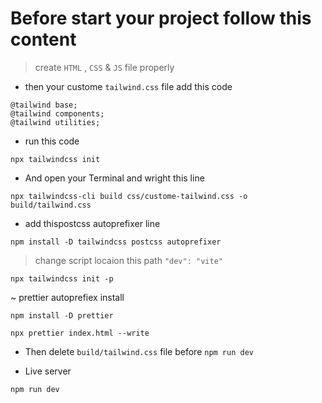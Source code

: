 # Before start your project follow this content 
> create `HTML` , `CSS` & `JS` file properly

* then your custome `tailwind.css` file add this code
```
@tailwind base;
@tailwind components;
@tailwind utilities;
```
* run this code
`````
npx tailwindcss init
`````
* And open your Terminal and wright this line
```
npx tailwindcss-cli build css/custome-tailwind.css -o build/tailwind.css
```
* add thispostcss autoprefixer line 
```
npm install -D tailwindcss postcss autoprefixer
```
> change script locaion this path `"dev": "vite"`

```
npx tailwindcss init -p
```
~ prettier autoprefiex install
```
npm install -D prettier 
```
```
npx prettier index.html --write
```
* Then delete `build/tailwind.css` file before `npm run dev`

* Live server
```
npm run dev
```

